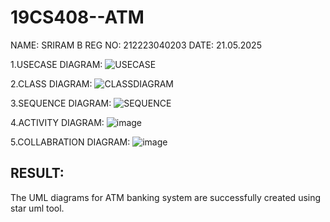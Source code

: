 # 19CS408--ATM
NAME: SRIRAM B
REG NO: 212223040203
DATE: 21.05.2025

1.USECASE DIAGRAM:
![USECASE](https://github.com/user-attachments/assets/53f26f97-3665-443f-8449-05c9c84bd10f)

2.CLASS DIAGRAM:
![CLASSDIAGRAM](https://github.com/user-attachments/assets/27c2312e-32c6-443d-8f90-a891cadee843)

3.SEQUENCE DIAGRAM:
![SEQUENCE](https://github.com/user-attachments/assets/5c650ac9-09f3-42b7-af63-e744c45cdd57)

4.ACTIVITY DIAGRAM:
![image](https://github.com/user-attachments/assets/6d0c7931-e03e-4a2f-a4e2-b3bd878747b5)

5.COLLABRATION DIAGRAM:
![image](https://github.com/user-attachments/assets/0839dd5c-3a0f-43f2-b4ab-41cdcd3a21c5)

## RESULT:

The UML diagrams for ATM banking system are successfully created using star uml tool.



